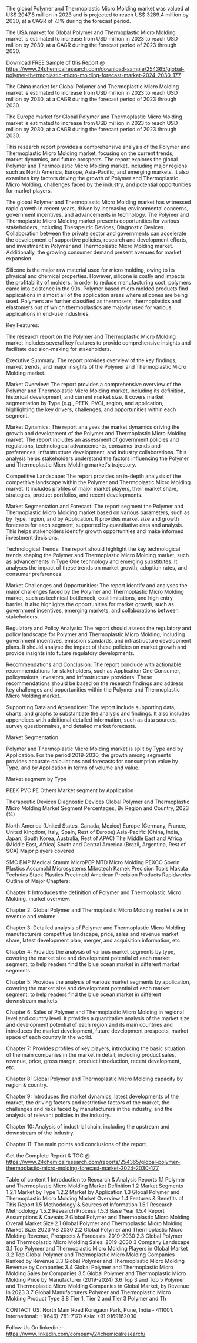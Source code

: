 The global Polymer and Thermoplastic Micro Molding market was valued at US$ 2047.8 million in 2023 and is projected to reach US$ 3289.4 million by 2030, at a CAGR of 7.1% during the forecast period.

The USA market for Global Polymer and Thermoplastic Micro Molding market is estimated to increase from USD million in 2023 to reach USD million by 2030, at a CAGR during the forecast period of 2023 through 2030.

Download FREE Sample of this Report @ https://www.24chemicalresearch.com/download-sample/254365/global-polymer-thermoplastic-micro-molding-forecast-market-2024-2030-177

The China market for Global Polymer and Thermoplastic Micro Molding market is estimated to increase from USD million in 2023 to reach USD million by 2030, at a CAGR during the forecast period of 2023 through 2030.

The Europe market for Global Polymer and Thermoplastic Micro Molding market is estimated to increase from USD million in 2023 to reach USD million by 2030, at a CAGR during the forecast period of 2023 through 2030.

This research report provides a comprehensive analysis of the Polymer and Thermoplastic Micro Molding market, focusing on the current trends, market dynamics, and future prospects. The report explores the global Polymer and Thermoplastic Micro Molding market, including major regions such as North America, Europe, Asia-Pacific, and emerging markets. It also examines key factors driving the growth of Polymer and Thermoplastic Micro Molding, challenges faced by the industry, and potential opportunities for market players.

The global Polymer and Thermoplastic Micro Molding market has witnessed rapid growth in recent years, driven by increasing environmental concerns, government incentives, and advancements in technology. The Polymer and Thermoplastic Micro Molding market presents opportunities for various stakeholders, including Therapeutic Devices, Diagnostic Devices. Collaboration between the private sector and governments can accelerate the development of supportive policies, research and development efforts, and investment in Polymer and Thermoplastic Micro Molding market. Additionally, the growing consumer demand present avenues for market expansion.

Silicone is the major raw material used for micro molding, owing to its physical and chemical properties. However, silicone is costly and impacts the profitability of molders. In order to reduce manufacturing cost, polymers came into existence in the 90s. Polymer based micro molded products find applications in almost all of the application areas where silicones are being used. Polymers are further classified as thermosets, thermoplastics and elastomers out of which thermoplastics are majorly used for various applications in end-use industries.

Key Features:

The research report on the Polymer and Thermoplastic Micro Molding market includes several key features to provide comprehensive insights and facilitate decision-making for stakeholders.

Executive Summary: The report provides overview of the key findings, market trends, and major insights of the Polymer and Thermoplastic Micro Molding market.

Market Overview: The report provides a comprehensive overview of the Polymer and Thermoplastic Micro Molding market, including its definition, historical development, and current market size. It covers market segmentation by Type (e.g., PEEK, PVC), region, and application, highlighting the key drivers, challenges, and opportunities within each segment.

Market Dynamics: The report analyses the market dynamics driving the growth and development of the Polymer and Thermoplastic Micro Molding market. The report includes an assessment of government policies and regulations, technological advancements, consumer trends and preferences, infrastructure development, and industry collaborations. This analysis helps stakeholders understand the factors influencing the Polymer and Thermoplastic Micro Molding market's trajectory.

Competitive Landscape: The report provides an in-depth analysis of the competitive landscape within the Polymer and Thermoplastic Micro Molding market. It includes profiles of major market players, their market share, strategies, product portfolios, and recent developments.

Market Segmentation and Forecast: The report segment the Polymer and Thermoplastic Micro Molding market based on various parameters, such as by Type, region, and by Application. It provides market size and growth forecasts for each segment, supported by quantitative data and analysis. This helps stakeholders identify growth opportunities and make informed investment decisions.

Technological Trends: The report should highlight the key technological trends shaping the Polymer and Thermoplastic Micro Molding market, such as advancements in Type One technology and emerging substitutes. It analyses the impact of these trends on market growth, adoption rates, and consumer preferences.

Market Challenges and Opportunities: The report identify and analyses the major challenges faced by the Polymer and Thermoplastic Micro Molding market, such as technical bottleneck, cost limitations, and high entry barrier. It also highlights the opportunities for market growth, such as government incentives, emerging markets, and collaborations between stakeholders.

Regulatory and Policy Analysis: The report should assess the regulatory and policy landscape for Polymer and Thermoplastic Micro Molding, including government incentives, emission standards, and infrastructure development plans. It should analyse the impact of these policies on market growth and provide insights into future regulatory developments.

Recommendations and Conclusion: The report conclude with actionable recommendations for stakeholders, such as Application One Consumer, policymakers, investors, and infrastructure providers. These recommendations should be based on the research findings and address key challenges and opportunities within the Polymer and Thermoplastic Micro Molding market.

Supporting Data and Appendices: The report include supporting data, charts, and graphs to substantiate the analysis and findings. It also includes appendices with additional detailed information, such as data sources, survey questionnaires, and detailed market forecasts.

Market Segmentation

Polymer and Thermoplastic Micro Molding market is split by Type and by Application. For the period 2019-2030, the growth among segments provides accurate calculations and forecasts for consumption value by Type, and by Application in terms of volume and value.

Market segment by Type

PEEK
PVC
PE
Others
Market segment by Application

Therapeutic Devices
Diagnostic Devices
Global Polymer and Thermoplastic Micro Molding Market Segment Percentages, By Region and Country, 2023 (%)

North America (United States, Canada, Mexico)
Europe (Germany, France, United Kingdom, Italy, Spain, Rest of Europe)
Asia-Pacific (China, India, Japan, South Korea, Australia, Rest of APAC)
The Middle East and Africa (Middle East, Africa)
South and Central America (Brazil, Argentina, Rest of SCA)
Major players covered

SMC
BMP Medical
Stamm
MicroPEP
MTD Micro Molding
PEXCO
Sovrin Plastics
Accumold
Microsystems
Mikrotech
Kamek Precision Tools
Makuta Technics
Stack Plastics
Precimold
American Precision Products
Rapidwerks
Outline of Major Chapters:

Chapter 1: Introduces the definition of Polymer and Thermoplastic Micro Molding, market overview.

Chapter 2: Global Polymer and Thermoplastic Micro Molding market size in revenue and volume.

Chapter 3: Detailed analysis of Polymer and Thermoplastic Micro Molding manufacturers competitive landscape, price, sales and revenue market share, latest development plan, merger, and acquisition information, etc.

Chapter 4: Provides the analysis of various market segments by type, covering the market size and development potential of each market segment, to help readers find the blue ocean market in different market segments.

Chapter 5: Provides the analysis of various market segments by application, covering the market size and development potential of each market segment, to help readers find the blue ocean market in different downstream markets.

Chapter 6: Sales of Polymer and Thermoplastic Micro Molding in regional level and country level. It provides a quantitative analysis of the market size and development potential of each region and its main countries and introduces the market development, future development prospects, market space of each country in the world.

Chapter 7: Provides profiles of key players, introducing the basic situation of the main companies in the market in detail, including product sales, revenue, price, gross margin, product introduction, recent development, etc.

Chapter 8: Global Polymer and Thermoplastic Micro Molding capacity by region & country.

Chapter 9: Introduces the market dynamics, latest developments of the market, the driving factors and restrictive factors of the market, the challenges and risks faced by manufacturers in the industry, and the analysis of relevant policies in the industry.

Chapter 10: Analysis of industrial chain, including the upstream and downstream of the industry.

Chapter 11: The main points and conclusions of the report.

Get the Complete Report & TOC @ https://www.24chemicalresearch.com/reports/254365/global-polymer-thermoplastic-micro-molding-forecast-market-2024-2030-177

Table of content
1 Introduction to Research & Analysis Reports
1.1 Polymer and Thermoplastic Micro Molding Market Definition
1.2 Market Segments
1.2.1 Market by Type
1.2.2 Market by Application
1.3 Global Polymer and Thermoplastic Micro Molding Market Overview
1.4 Features & Benefits of This Report
1.5 Methodology & Sources of Information
1.5.1 Research Methodology
1.5.2 Research Process
1.5.3 Base Year
1.5.4 Report Assumptions & Caveats
2 Global Polymer and Thermoplastic Micro Molding Overall Market Size
2.1 Global Polymer and Thermoplastic Micro Molding Market Size: 2023 VS 2030
2.2 Global Polymer and Thermoplastic Micro Molding Revenue, Prospects & Forecasts: 2019-2030
2.3 Global Polymer and Thermoplastic Micro Molding Sales: 2019-2030
3 Company Landscape
3.1 Top Polymer and Thermoplastic Micro Molding Players in Global Market
3.2 Top Global Polymer and Thermoplastic Micro Molding Companies Ranked by Revenue
3.3 Global Polymer and Thermoplastic Micro Molding Revenue by Companies
3.4 Global Polymer and Thermoplastic Micro Molding Sales by Companies
3.5 Global Polymer and Thermoplastic Micro Molding Price by Manufacturer (2019-2024)
3.6 Top 3 and Top 5 Polymer and Thermoplastic Micro Molding Companies in Global Market, by Revenue in 2023
3.7 Global Manufacturers Polymer and Thermoplastic Micro Molding Product Type
3.8 Tier 1, Tier 2 and Tier 3 Polymer and Th

CONTACT US:
North Main Road Koregaon Park, Pune, India - 411001.
International: +1(646)-781-7170
Asia: +91 9169162030

Follow Us On linkedin :- https://www.linkedin.com/company/24chemicalresearch/
